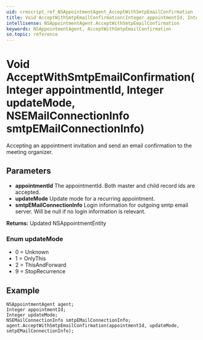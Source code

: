 ```yaml
---
uid: crmscript_ref_NSAppointmentAgent_AcceptWithSmtpEmailConfirmation
title: Void AcceptWithSmtpEmailConfirmation(Integer appointmentId, Integer updateMode, NSEMailConnectionInfo smtpEMailConnectionInfo)
intellisense: NSAppointmentAgent.AcceptWithSmtpEmailConfirmation
keywords: NSAppointmentAgent, AcceptWithSmtpEmailConfirmation
so.topic: reference
---
```


# Void AcceptWithSmtpEmailConfirmation(Integer appointmentId, Integer updateMode, NSEMailConnectionInfo smtpEMailConnectionInfo)

Accepting an appointment invitation and send an email confirmation to the meeting organizer.

## Parameters

* **appointmentId** The appointmentId. Both master and child record ids are accepted.
* **updateMode** Update mode for a recurring appointment.
* **smtpEMailConnectionInfo** Login information for outgoing smtp email server. Will be null if no login information is relevant.

**Returns:** Updated NSAppointmentEntity

### Enum updateMode

* 0 = Unknown
* 1 = OnlyThis
* 2 = ThisAndForward
* 9 = StopRecurrence

## Example

```crmscript
NSAppointmentAgent agent;
Integer appointmentId;
Integer updateMode;
NSEMailConnectionInfo smtpEMailConnectionInfo;
agent.AcceptWithSmtpEmailConfirmation(appointmentId, updateMode, smtpEMailConnectionInfo);
```

